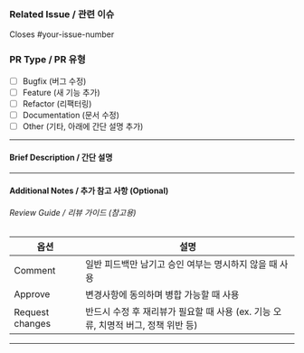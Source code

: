### Related Issue / 관련 이슈

Closes #your-issue-number  
<!-- 반드시 연결할 이슈 번호를 적어주세요 (예: Closes #123) -->

### PR Type / PR 유형

- [ ] Bugfix (버그 수정)
- [ ] Feature (새 기능 추가)
- [ ] Refactor (리팩터링)
- [ ] Documentation (문서 수정)
- [ ] Other (기타, 아래에 간단 설명 추가)

---

#### Brief Description / 간단 설명

<!-- 
  100자 이내로 작성해주세요.
  PR의 목적과 주요 변경사항을 한 줄로 요약해 주세요.
-->

---

#### Additional Notes / 추가 참고 사항 (Optional)

<!-- 
  테스트 방법, 리뷰 시 유의 사항, 디자인 스크린샷 등
  필요한 경우에만 작성해 주세요.
-->

###### Review Guide / 리뷰 가이드 (참고용)

| 옵션              | 설명 |
|-------------------|-----|
| Comment           | 일반 피드백만 남기고 승인 여부는 명시하지 않을 때 사용 |
| Approve           | 변경사항에 동의하며 병합 가능할 때 사용 |
| Request changes   | 반드시 수정 후 재리뷰가 필요할 때 사용 (ex. 기능 오류, 치명적 버그, 정책 위반 등) |

<!-- 
  리뷰 시 참고:

  - 너무 사소한 내용은 Comment로 남기기
  - 반드시 수정이 필요한 경우만 Request changes 사용
  - Approve 시에는 배포 가능 여부를 염두에 두고 승인
-->

---

<!-- 
작성 가이드

1. 반드시 이슈를 먼저 만들고, PR에서 연결하세요.
2. 연결된 이슈에 상세 설명을 작성하세요.
3. PR 설명은 간단 요약만 작성하세요 (100자 이내).
4. 설명이 부족하다면 새로운 이슈를 먼저 생성하세요.
5. 다양한 이슈를 적극적으로 등록하세요 (PR 거절 방지 목적).
-->
